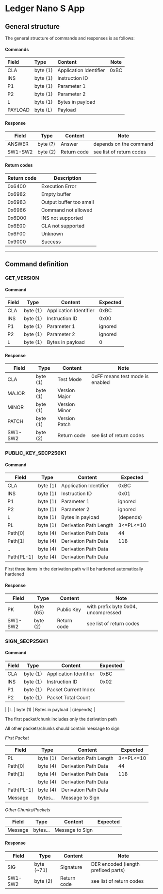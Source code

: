 # Ledger Nano S App
## General structure

The general structure of commands and responses is as follows:

#### Commands

| Field   | Type     | Content                | Note |
|:------- |:-------- |:---------------------- | ---- |
| CLA     | byte (1) | Application Identifier | 0xBC |
| INS     | byte (1) | Instruction ID         |      |
| P1      | byte (1) | Parameter 1            |      |
| P2      | byte (1) | Parameter 2            |      |
| L       | byte (1) | Bytes in payload       |      |
| PAYLOAD | byte (L) | Payload                |      |

#### Response

| Field   | Type     | Content     | Note                     |
| ------- | -------- | ----------- | ------------------------ |
| ANSWER  | byte (?) | Answer      | depends on the command   |
| SW1-SW2 | byte (2) | Return code | see list of return codes |

#### Return codes

| Return code | Description             |
| ----------- | ----------------------- |
| 0x6400      | Execution Error         |
| 0x6982      | Empty buffer            |
| 0x6983      | Output buffer too small |
| 0x6986      | Command not allowed     |
| 0x6D00      | INS not supported       |
| 0x6E00      | CLA not supported       |
| 0x6F00      | Unknown                 |
| 0x9000      | Success                 |

---------

## Command definition

### GET_VERSION

#### Command

| Field | Type     | Content                | Expected |
| ----- | -------- | ---------------------- | -------- |
| CLA   | byte (1) | Application Identifier | 0xBC     |
| INS   | byte (1) | Instruction ID         | 0x00     |
| P1    | byte (1) | Parameter 1            | ignored  |
| P2    | byte (1) | Parameter 2            | ignored  |
| L     | byte (1) | Bytes in payload       | 0        |

#### Response

| Field   | Type     | Content       | Note                            |
| ------- | -------- | ------------- | ------------------------------- |
| CLA     | byte (1) | Test Mode     | 0xFF means test mode is enabled |
| MAJOR   | byte (1) | Version Major |                                 |
| MINOR   | byte (1) | Version Minor |                                 |
| PATCH   | byte (1) | Version Patch |                                 |
| SW1-SW2 | byte (2) | Return code   | see list of return codes        |

### PUBLIC_KEY_SECP256K1

#### Command

| Field | Type     | Content                 | Expected |
| ----- | -------- | ----------------------  | -------- |
| CLA   | byte (1) | Application Identifier  | 0xBC     |
| INS   | byte (1) | Instruction ID          | 0x01     |
| P1    | byte (1) | Parameter 1             | ignored  |
| P2    | byte (1) | Parameter 2             | ignored  |
| L     | byte (1) | Bytes in payload        | (depends) |
| PL    | byte (1) | Derivation Path Length  | 3<=PL<=10 |
| Path[0] | byte (4) | Derivation Path Data    | 44 |
| Path[1] | byte (4) | Derivation Path Data    | 118 |
| ..  | byte (4) | Derivation Path Data    |  |
| Path[PL-1]  | byte (4) | Derivation Path Data    |  |

First three items in the derivation path will be hardened automatically hardened

#### Response

| Field   | Type      | Content       | Note                            |
| ------- | --------- | ------------- | ------------------------------- |
| PK      | byte (65) | Public Key    | with prefix byte 0x04, uncompressed |
| SW1-SW2 | byte (2)  | Return code   | see list of return codes        |

### SIGN_SECP256K1

#### Command

| Field | Type     | Content                | Expected |
| ----- | -------- | ---------------------- | -------- |
| CLA   | byte (1) | Application Identifier | 0xBC     |
| INS   | byte (1) | Instruction ID         | 0x02     |
| P1    | byte (1) | Packet Current Index   |   |
| P2    | byte (1) | Packet Total Count     | 
  |
| L     | byte (1) | Bytes in payload       | (depends)        |

The first packet/chunk includes only the derivation path

All other packets/chunks should contain message to sign 

*First Packet*

| Field | Type     | Content                | Expected |
| ----- | -------- | ---------------------- | -------- |
| PL    | byte (1) | Derivation Path Length  | 3<=PL<=10 |
| Path[0] | byte (4) | Derivation Path Data    | 44 |
| Path[1] | byte (4) | Derivation Path Data    | 118 |
| ..  | byte (4) | Derivation Path Data    |  |
| Path[PL-1]  | byte (4) | Derivation Path Data    |  |
| Message | bytes... | Message to Sign | |

*Other Chunks/Packets*

| Field | Type     | Content                | Expected |
| ----- | -------- | ---------------------- | -------- |
| Message | bytes... | Message to Sign | |

#### Response

| Field   | Type      | Content       | Note                            |
| ------- | --------- | ------------- | ------------------------------- |
| SIG     | byte (~71) | Signature     | DER encoded (length prefixed parts) |
| SW1-SW2 | byte (2)  | Return code   | see list of return codes        |
